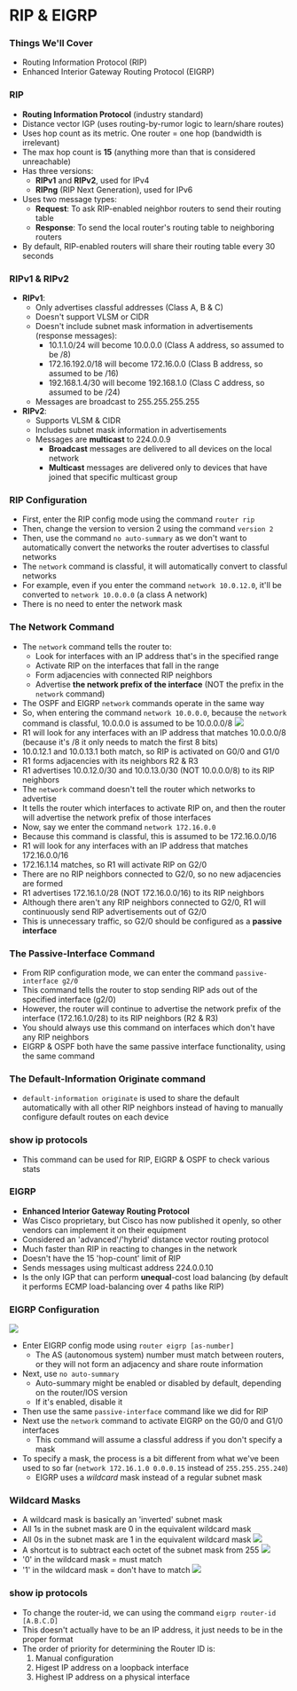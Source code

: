 # RIP & EIGRP
### Things We'll Cover
- Routing Information Protocol (RIP)
- Enhanced Interior Gateway Routing Protocol (EIGRP)
### RIP
- **Routing Information Protocol** (industry standard)
- Distance vector IGP (uses routing-by-rumor logic to learn/share routes)
- Uses hop count as its metric. One router = one hop (bandwidth is irrelevant)
- The max hop count is **15** (anything more than that is considered unreachable)
- Has three versions:
	- **RIPv1** and **RIPv2**, used for IPv4
	- **RIPng** (RIP Next Generation), used for IPv6
- Uses two message types:
	- **Request**: To ask RIP-enabled neighbor routers to send their routing table
	- **Response**: To send the local router's routing table to neighboring routers
- By default, RIP-enabled routers will share their routing table every 30 seconds
### RIPv1 & RIPv2
- **RIPv1**:
	- Only advertises classful addresses (Class A, B & C)
	- Doesn't support VLSM or CIDR
	- Doesn't include subnet mask information in advertisements (response messages):
		- 10.1.1.0/24 will become 10.0.0.0 (Class A address, so assumed to be /8)
		- 172.16.192.0/18 will become 172.16.0.0 (Class B address, so assumed to be /16)
		- 192.168.1.4/30 will become 192.168.1.0 (Class C address, so assumed to be /24)
	- Messages are broadcast to 255.255.255.255
- **RIPv2**:
	- Supports VLSM & CIDR
	- Includes subnet mask information in advertisements
	- Messages are **multicast** to 224.0.0.9
		- **Broadcast** messages are delivered to all devices on the local network
		- **Multicast** messages are delivered only to devices that have joined that specific multicast group
### RIP Configuration
- First, enter the RIP config mode using the command `router rip`
- Then, change the version to version 2 using the command `version 2`
- Then, use the command `no auto-summary` as we don't want to automatically convert the networks the router advertises to classful networks
- The `network` command is classful, it will automatically convert to classful networks
- For example, even if you enter the command `network 10.0.12.0`, it'll be converted to `network 10.0.0.0` (a class A network)
- There is no need to enter the network mask
### The Network Command
- The `network` command tells the router to:
	- Look for interfaces with an IP address that's in the specified range
	- Activate RIP on the interfaces that fall in the range
	- Form adjacencies with connected RIP neighbors
	- Advertise **the network prefix of the interface** (NOT the prefix in the `network` command)
- The OSPF and EIGRP `network` commands operate in the same way
- So, when entering the command `network 10.0.0.0`, because the `network` command is classful, 10.0.0.0 is assumed to be 10.0.0.0/8
![](attachments/cdcfc1bd0ff754c452f8e2ce09164b60.png)
- R1 will look for any interfaces with an IP address that matches 10.0.0.0/8 (because it's /8 it only needs to match the first 8 bits)
- 10.0.12.1 and 10.0.13.1 both match, so RIP is activated on G0/0 and G1/0
- R1 forms adjacencies with its neighbors R2 & R3
- R1 advertises 10.0.12.0/30 and 10.0.13.0/30 (NOT 10.0.0.0/8) to its RIP neighbors
- The `network` command doesn't tell the router which networks to advertise
- It tells the router which interfaces to activate RIP on, and then the router will advertise the network prefix of those interfaces
- Now, say we enter the command `network 172.16.0.0`
- Because this command is classful, this is assumed to be 172.16.0.0/16
- R1 will look for any interfaces with an IP address that matches 172.16.0.0/16
- 172.16.1.14 matches, so R1 will activate RIP on G2/0
- There are no RIP neighbors connected to G2/0, so no new adjacencies are formed
- R1 advertises 172.16.1.0/28 (NOT 172.16.0.0/16) to its RIP neighbors
- Although there aren't any RIP neighbors connected to G2/0, R1 will continuously send RIP advertisements out of G2/0
- This is unnecessary traffic, so G2/0 should be configured as a **passive interface**
### The Passive-Interface Command
- From RIP configuration mode, we can enter the command `passive-interface g2/0`
- This command tells the router to stop sending RIP ads out of the specified interface (g2/0)
- However, the router will continue to advertise the network prefix of the interface (172.16.1.0/28) to its RIP neighbors (R2 & R3)
- You should always use this command on interfaces which don't have any RIP neighbors
- EIGRP & OSPF both have the same passive interface functionality, using the same command
### The Default-Information Originate command
- `default-information originate` is used to share the default automatically with all other RIP neighbors instead of having to manually configure default routes on each device
### show ip protocols
- This command can be used for RIP, EIGRP & OSPF to check various stats
### EIGRP
- **Enhanced Interior Gateway Routing Protocol**
- Was Cisco proprietary, but Cisco has now published it openly, so other vendors can implement it on their equipment
- Considered an 'advanced'/'hybrid' distance vector routing protocol
- Much faster than RIP in reacting to changes in the network
- Doesn't have the 15 'hop-count' limit of RIP
- Sends messages using multicast address 224.0.0.10
- Is the only IGP that can perform **unequal**-cost load balancing (by default it performs ECMP load-balancing over 4 paths like RIP)
### EIGRP Configuration
![](attachments/cdcfc1bd0ff754c452f8e2ce09164b60.png)
- Enter EIGRP config mode using `router eigrp [as-number]`
	- The AS (autonomous system) number must match between routers, or they will not form an adjacency and share route information
- Next, use `no auto-summary`
	- Auto-summary might be enabled or disabled by default, depending on the router/IOS version
	- If it's enabled, disable it
- Then use the same `passive-interface` command like we did for RIP
- Next use the `network` command to activate EIGRP on the G0/0 and G1/0 interfaces
	- This command will assume a classful address if you don't specify a mask
- To specify a mask, the process is a bit different from what we've been used to so far (`network 172.16.1.0 0.0.0.15` instead of `255.255.255.240`)
	- EIGRP uses a *wildcard* mask instead of a regular subnet mask
### Wildcard Masks
- A wildcard mask is basically an 'inverted' subnet mask
- All 1s in the subnet mask are 0 in the equivalent wildcard mask
- All 0s in the subnet mask are 1 in the equivalent wildcard mask
![](attachments/8c0a9749eaff347dda2c8d315d420f1a.png)
- A shortcut is to subtract each octet of the subnet mask from 255
![](attachments/11310a5bda37418a2fa394fecd007e3f.png)
- '0' in the wildcard mask = must match
- '1' in the wildcard mask = don't have to match
![](attachments/02f9cc5d2082cc0135ce1920b64c26df.png)
### show ip protocols
- To change the router-id, we can using the command `eigrp router-id [A.B.C.D]`
- This doesn't actually have to be an IP address, it just needs to be in the proper format
- The order of priority for determining the Router ID is:
	1. Manual configuration
	2. Higest IP address on a loopback interface
	3. Highest IP address on a physical interface